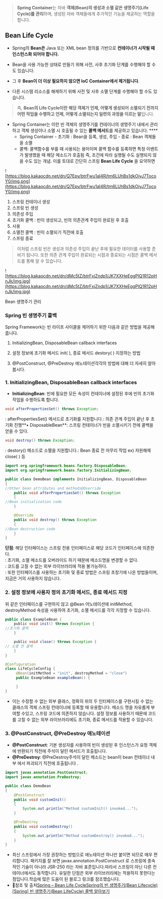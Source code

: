 > **Spring Container**는 자바 **객체(Bean)의 생성과 소멸 같은 생명주기(Life Cycle)를 관리**하며, 생성된 자바 객체들에게 추가적인 기능을 제공하는 역할을 합니다.
> 

## **Bean Life Cycle**

- Spring의 **Bean은** Java 또는 XML bean 정의를 기반으로 **컨테이너가 시작될 때 인스턴스화 되어야 합니다.**
- Bean을 사용 가능한 상태로 만들기 위해 사전, 사후 초기화 단계를 수행해야 할 수도 있습니다.

- 그 후 **Bean이 더 이상 필요하지 않으면 IoC Container에서 제거됩니다**.

- 다른 시스템 리소스를 해제하기 위해 사전 및 사후 소멸 단계를 수행해야 할 수도 있습니다.

> 즉, **Bean의 Life Cycle이란** **해당 객체가 언제, 어떻게 생성되어 소멸되기 전까지 어떤 작업을 수행하고 언제, 어떻게 소멸되는지 일련의 과정을 이르는 말**입니다.
> 
- Spring Container는 이런 빈 객체의 생명주기를 컨테이너의 생명주기 내에서 관리하고 객체 생성이나 소멸 시 호출될 수 있는 **콜백 메서드**를 제공하고 있습니다. ****
    - Spring Container  - 초기화 : Bean을 등록, 생성, 주입
                                 - 종료 : Bean 객체들을 소멸
    - 콜백: 콜백함수를 부를 때 사용되는 용어이며 콜백 함수를 등록하면 특정 이벤트가 발생했을 때 해당 메소드가 호출됨
    즉, 조건에 따라 실행될 수도 실행되지 않을 수도 있는 개념.
    이를 토대로 간단히 스프링 **Bean Life Cycle** 을 요약하면

![https://blog.kakaocdn.net/dn/Q7Epv/btrFwu1aI4R/tm6LUhBs1dkOiyJ7TocoY0/img.png](https://blog.kakaocdn.net/dn/Q7Epv/btrFwu1aI4R/tm6LUhBs1dkOiyJ7TocoY0/img.png)

1. 스프링 컨테이너 생성
2. 스프링 빈 생성
3. 의존성 주입
4. 초기화 콜백 : 빈이 생성되고, 빈의 의존관계 주입이 완료된 후 호출
5. 사용
6. 소멸전 콜백 : 빈이 소멸되기 직전에 호출
7. 스프링 종료

> 이처럼 스프링 빈은 생성과 의존성 주입이 끝난 후에 필요한 데이터를 사용할 준비가 됩니다. 
또한 의존 관계 주입이 완료되는 시점과 종료되는 시점은 콜백 메서드를 통해 알 수 있습니다.
> 

![https://blog.kakaocdn.net/dn/dMc5tZ/btrFxjZndp1/JK7XXHeEggPlQ1R12pHnJk/img.jpg](https://blog.kakaocdn.net/dn/dMc5tZ/btrFxjZndp1/JK7XXHeEggPlQ1R12pHnJk/img.jpg)

Bean 생명주기 관리

### **Spring 빈 생명주기 콜백**

Spring Framework는 빈 라이프 사이클을 제어하기 위한 다음과 같은 방법을 제공해줍니다.

1. InitializingBean, DisposableBean callback interfaces

2. 설정 정보에 초기화 메서드 init( ), 종료 메서드 destory( ) 지정하는 방법

3. @PostConstruct, @PreDestroy 애노테이션각각의 방법에 대해 더 자세히 알아봅시다.

### **1. InitializingBean, DisposableBean callback interfaces**

- **InitializingBean**: 빈에 필요한 모든 속성이 컨테이너에 설정된 후에 빈의 초기화 작업을 수행하도록 합니다.

```java
void afterPropertiesSet() throws Exception;
```

: afterPropertiesSet() 메서드로 초기화를 지원합니다.: 의존 관계 주입이 끝난 후 초기화 진행**• DisposableBean**: 스프링 컨테이너가 빈을 소멸시키기 전에 콜백을 얻을 수 있다.

```java
void destroy() throws Exception;
```

: destory() 메소드로 소멸을 지원합니다.: Bean 종료 전 마무리 작업 ex) 자원해제 close( ) 등

```java
import org.springframework.beans.factory.DisposableBean;
import org.springframework.beans.factory.InitializingBean;

public class DemoBean implements InitializingBean, DisposableBean
{
//Other bean attributes and methods@Override
	public void afterPropertiesSet() throws Exception
	{
//Bean initialization code
	}

	@Override
	public void destroy() throws Exception
	{
//Bean destruction code
	}
}
```

**단점**: 해당 인터페이스는 스프링 전용 인터페이스로 해당 코드가 인터페이스에 의존한다.   
        : 초기화, 소멸 메소드를 오버라이드 하기 때문에 메소드명을 변경할 수 없다.   
        : 코드를 고칠 수 없는 외부 라이브러리에 적용 불가능하다.   
        : 또한 인터페이스를 사용하는 초기화 및 종료 방법은 스프링 초창기에 나온 방법들이며, 지금은 거의 사용하지 않습니다.

### **2. 설정 정보에 사용자 정의 초기화 메서드, 종료 메서드 지정**

위 같은 인터페이스를 구현하지 않고 @Bean 어노테이션에 initMethod, destroyMethod 속성을 사용하여 초기화, 소멸 메서드를 각각 지정할 수 있습니다.

```java
public class ExampleBean {
    public void init() throws Exception {
//초기화 콜백
    }

    public void close() throws Exception {
// 소멸 전 콜백
    }
}

@Configuration
class LifeCycleConfig {
	 @Bean(initMethod = "init", destroyMethod = "close")
     public ExampleBean exampleBean() {

     }
}
```

- 이는 수정할 수 없는 외부 클래스, 정확히 위의 두 인터페이스를 구현시킬 수 없는 클래스의 객체 스프링 컨테이너에 등록할 때 유용합니다. 메소드 명을 자유롭게 부여할 수있고, 스프링 코드에 의존하지 않습니다.
설정 정보를 사용하기 때문에 코드를 고칠 수 없는 외부 라이브러리에도 초기화, 종료 메서드를 적용할 수 있습니다.

### **3. @PostConstruct, @PreDestroy 애노테이션**

- **@PostConstruct**: 기본 생성자를 사용하여 빈이 생성된 후 인스턴스가 요청 객체에 반환되기 직전에 주석이 달린 메서드가 호출됩니다.
- **@PreDestroy**: @PreDestroy주석이 달린 메소드는 bean이 bean 컨테이너 내부 에서 파괴되기 직전에 호출됩니다 .

```java
import javax.annotation.PostConstruct;
import javax.annotation.PreDestroy;

public class DemoBean
{
	@PostConstruct
	public void customInit()
	{
		System.out.println("Method customInit() invoked...");
	}

	@PreDestroy
	public void customDestroy()
	{
		System.out.println("Method customDestroy() invoked...");
	}
}
```

- 최신 스프링에서 가장 권장하는 방법으로 애노테이션 하나만 붙이면 되므로 매우 편리합니다. 패키지를 잘 보면 javax.annotation.PostConstruct 로 스프링에 종속적인 기술이 아니라 JSR-250 라는 자바 표준입니다.따라서 스프링이 아닌 다른 컨테이너에서도 동작합니다. 유일한 단점은 외부 라이브러리에는 적용하지 못한다는 점입니다.학습에 많은 도움이 된 블로그 링크를 참조했습니다.
- 🙂참조 및 출처[Spring – Bean Life Cycle](https://howtodoinjava.com/spring-core/spring-bean-life-cycle/)[Spring의 빈 생명주기(Bean Lifecycle)](https://haruhiism.tistory.com/186)[[Spring] 빈 생명주기(Bean LifeCycle) 콜백 알아보기](https://dev-coco.tistory.com/170)
